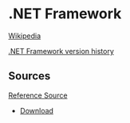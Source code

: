 # .NET Framework
[Wikipedia](https://en.wikipedia.org/wiki/.NET_Framework)

[.NET Framework version history](https://en.wikipedia.org/wiki/.NET_Framework_version_history)

## Sources
[Reference Source](https://referencesource.microsoft.com/)
- [Download](https://referencesource.microsoft.com/download.html)